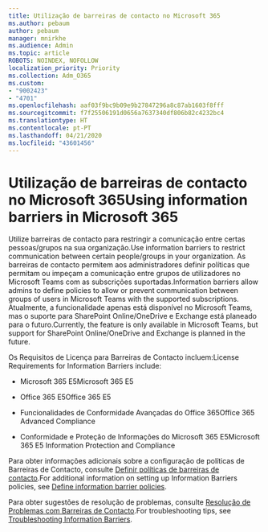 ```yaml
---
title: Utilização de barreiras de contacto no Microsoft 365
ms.author: pebaum
author: pebaum
manager: mnirkhe
ms.audience: Admin
ms.topic: article
ROBOTS: NOINDEX, NOFOLLOW
localization_priority: Priority
ms.collection: Adm_O365
ms.custom:
- "9002423"
- "4701"
ms.openlocfilehash: aaf03f9bc9b09e9b27847296a8c87ab1603f8fff
ms.sourcegitcommit: f7f25506191d0656a7637340df806b82c4232bc4
ms.translationtype: HT
ms.contentlocale: pt-PT
ms.lasthandoff: 04/21/2020
ms.locfileid: "43601456"
---
```

# <a name="using-information-barriers-in-microsoft-365"></a><span data-ttu-id="102c4-102">Utilização de barreiras de contacto no Microsoft 365</span><span class="sxs-lookup"><span data-stu-id="102c4-102">Using information barriers in Microsoft 365</span></span>

<span data-ttu-id="102c4-103">Utilize barreiras de contacto para restringir a comunicação entre certas pessoas/grupos na sua organização.</span><span class="sxs-lookup"><span data-stu-id="102c4-103">Use information barriers to restrict communication between certain people/groups in your organization.</span></span> <span data-ttu-id="102c4-104">As barreiras de contacto permitem aos administradores definir políticas que permitam ou impeçam a comunicação entre grupos de utilizadores no Microsoft Teams com as subscrições suportadas.</span><span class="sxs-lookup"><span data-stu-id="102c4-104">Information barriers allow admins to define policies to allow or prevent communication between groups of users in Microsoft Teams with the supported subscriptions.</span></span>  <span data-ttu-id="102c4-105">Atualmente, a funcionalidade apenas está disponível no Microsoft Teams, mas o suporte para SharePoint Online/OneDrive e Exchange está planeado para o futuro.</span><span class="sxs-lookup"><span data-stu-id="102c4-105">Currently, the feature is only available in Microsoft Teams, but support for SharePoint Online/OneDrive and Exchange is planned in the future.</span></span>

<span data-ttu-id="102c4-106">Os Requisitos de Licença para Barreiras de Contacto incluem:</span><span class="sxs-lookup"><span data-stu-id="102c4-106">License Requirements for Information Barriers include:</span></span>

- <span data-ttu-id="102c4-107">Microsoft 365 E5</span><span class="sxs-lookup"><span data-stu-id="102c4-107">Microsoft 365 E5</span></span>

- <span data-ttu-id="102c4-108">Office 365 E5</span><span class="sxs-lookup"><span data-stu-id="102c4-108">Office 365 E5</span></span>

- <span data-ttu-id="102c4-109">Funcionalidades de Conformidade Avançadas do Office 365</span><span class="sxs-lookup"><span data-stu-id="102c4-109">Office 365 Advanced Compliance</span></span>

- <span data-ttu-id="102c4-110">Conformidade e Proteção de Informações do Microsoft 365 E5</span><span class="sxs-lookup"><span data-stu-id="102c4-110">Microsoft 365 E5 Information Protection and Compliance</span></span>

<span data-ttu-id="102c4-111">Para obter informações adicionais sobre a configuração de políticas de Barreiras de Contacto, consulte [Definir políticas de barreiras de contacto](https://docs.microsoft.com/microsoft-365/compliance/information-barriers-policies).</span><span class="sxs-lookup"><span data-stu-id="102c4-111">For additional information on setting up Information Barriers policies, see [Define information barrier policies](https://docs.microsoft.com/microsoft-365/compliance/information-barriers-policies).</span></span>

<span data-ttu-id="102c4-112">Para obter sugestões de resolução de problemas, consulte [Resolução de Problemas com Barreiras de Contacto](https://docs.microsoft.com/microsoft-365/compliance/information-barriers-troubleshooting).</span><span class="sxs-lookup"><span data-stu-id="102c4-112">For troubleshooting tips, see [Troubleshooting Information Barriers](https://docs.microsoft.com/microsoft-365/compliance/information-barriers-troubleshooting).</span></span>
